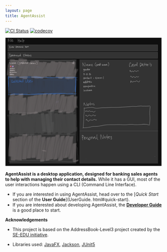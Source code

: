 ```yaml
---
layout: page
title: AgentAssist
---
```


[![CI Status](https://github.com/se-edu/addressbook-level3/workflows/Java%20CI/badge.svg)](https://github.com/se-edu/addressbook-level3/actions)
[![codecov](https://codecov.io/gh/se-edu/addressbook-level3/branch/master/graph/badge.svg)](https://codecov.io/gh/se-edu/addressbook-level3)

![Ui](images/Ui.png)

**AgentAssist is a desktop application, designed for banking sales agents to help with managing their contact 
details.** 
While it 
has a GUI, most of the user interactions happen using a CLI (Command Line Interface).

* If you are interested in using AgentAssist, head over to the [_Quick Start_ section of the **User Guide**](UserGuide.
  html#quick-start).
* If you are interested about developing AgentAssist, the [**Developer Guide**](DeveloperGuide.html) is a good place to 
  start.


**Acknowledgements**

* This project is based on the AddressBook-Level3 project created by the [SE-EDU initiative](https://se-education.org).

* Libraries used: [JavaFX](https://openjfx.io/), [Jackson](https://github.com/FasterXML/jackson), [JUnit5](https://github.com/junit-team/junit5)
